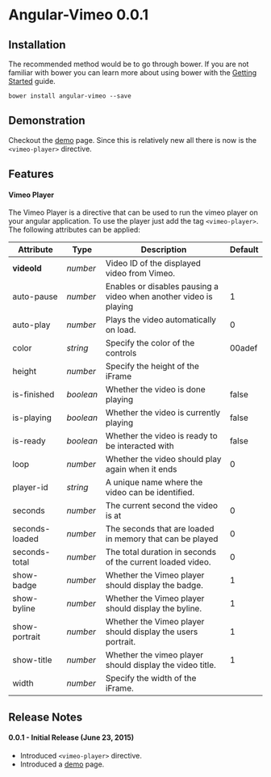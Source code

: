 # Angular-Vimeo 0.0.1

## Installation
The recommended method would be to go through bower. If you are not familiar
with bower you can learn more about using bower with the
[Getting Started](http://bower.io/#getting-started) guide.

```
bower install angular-vimeo --save
```

## Demonstration
Checkout the [demo](http://armenkesablyan.github.io/angular-vimeo) page.
Since this is relatively new all there is now is the `<vimeo-player>` directive.


## Features
#### Vimeo Player
The Vimeo Player is a directive that can be used to run the vimeo player on your
angular application. To use the player just add the tag `<vimeo-player>`. The
following attributes can be applied:

| Attribute | Type | Description | Default |
| --------- | ---- | ----------- | ------- |
| **videoId** | _number_ | Video ID of the displayed video from Vimeo. | |
| auto-pause | _number_ | Enables or disables pausing a video when another video is playing | 1
| auto-play | _number_ | Plays the video automatically on load. | 0 |
| color | _string_ | Specify the color of the controls | 00adef |
| height | _number_ | Specify the height of the iFrame | |
| is-finished | _boolean_ | Whether the video is done playing | false
| is-playing | _boolean_ | Whether the video is currently playing | false
| is-ready | _boolean_ | Whether the video is ready to be interacted with | false
| loop | _number_ | Whether the video should play again when it ends | 0 |
| player-id | _string_ | A unique name where the video can be identified.
| seconds | _number_ | The current second the video is at | 0 |
| seconds-loaded | _number_ | The seconds that are loaded in memory that can be played | 0 |
| seconds-total | _number_ | The total duration in seconds of the current loaded video. | 0 |
| show-badge | _number_ | Whether the Vimeo player should display the badge. | 1 |
| show-byline | _number_ | Whether the Vimeo player should display the byline. | 1 |
| show-portrait | _number_ | Whether the Vimeo player should display the users portrait. | 1 |
| show-title | _number_ | Whether the vimeo player should display the video title. | 1 |
| width | _number_ | Specify the width of the iFrame. |  | No |

## Release Notes
#### 0.0.1 - Initial Release (June 23, 2015)
* Introduced `<vimeo-player>` directive.
* Introduced a [demo](http://armenkesablyan.github.io/angular-vimeo) page.
